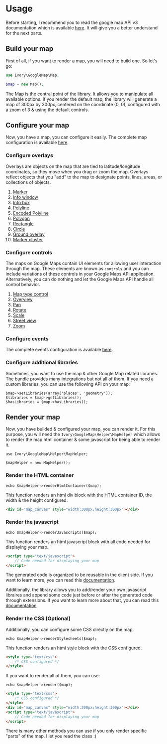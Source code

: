 # Usage

Before starting, I recommend you to read the google map API v3 documentation which is available
[here](http://code.google.com/apis/maps/documentation/javascript/reference.html). It will give you a better understand
for the next parts.

## Build your map

First of all, if you want to render a map, you will need to build one. So let's go:

``` php
use Ivory\GoogleMap\Map;

$map = new Map();
```

The Map is the central point of the library. It allows you to manipulate all available options. If you render the
default map, the library will generate a map of 300px by 300px, centered on the coordinate (0, 0), configured with a
zoom of 3 & using the default controls.

## Configure your map

Now, you have a map, you can configure it easily. The complete map configuration is available
[here](https://github.com/yappabe/ivory-google-map/blob/master/doc/usage/map.md).

### Configure overlays

Overlays are objects on the map that are tied to latitude/longitude coordinates, so they move when you drag or zoom
the map. Overlays reflect objects that you "add" to the map to designate points, lines, areas, or collections of
objects.

 1.  [Marker](https://github.com/yappabe/ivory-google-map/blob/master/doc/usage/overlays/marker.md)
 2.  [Info window](https://github.com/yappabe/ivory-google-map/blob/master/doc/usage/overlays/info_window.md)
 3.  [Info box](https://github.com/yappabe/ivory-google-map/blob/master/doc/usage/overlays/info_box.md)
 4.  [Polyline](https://github.com/yappabe/ivory-google-map/blob/master/doc/usage/overlays/polyline.md)
 5.  [Encoded Polyline](https://github.com/yappabe/ivory-google-map/blob/master/doc/usage/overlays/encoded_polyline.md)
 6.  [Polygon](https://github.com/yappabe/ivory-google-map/blob/master/doc/usage/overlays/polygon.md)
 7.  [Rectangle](https://github.com/yappabe/ivory-google-map/blob/master/doc/usage/overlays/rectangle.md)
 8.  [Circle](https://github.com/yappabe/ivory-google-map/blob/master/doc/usage/overlays/circle.md)
 9.  [Ground overlay](https://github.com/yappabe/ivory-google-map/blob/master/doc/usage/overlays/ground_overlay.md)
 10. [Marker cluster](https://github.com/yappabe/ivory-google-map/blob/master/doc/usage/overlays/marker_cluster.md)

### Configure controls

The maps on Google Maps contain UI elements for allowing user interaction through the map. These elements are known as
``controls`` and you can include variations of these controls in your Google Maps API application. Alternatively, you
can do nothing and let the Google Maps API handle all control behavior.

 1. [Map type control](https://github.com/yappabe/ivory-google-map/blob/master/doc/usage/controls/map_type.md)
 2. [Overview](https://github.com/yappabe/ivory-google-map/blob/master/doc/usage/controls/overview.md)
 3. [Pan](https://github.com/yappabe/ivory-google-map/blob/master/doc/usage/controls/pan.md)
 4. [Rotate](https://github.com/yappabe/ivory-google-map/blob/master/doc/usage/controls/rotate.md)
 5. [Scale](https://github.com/yappabe/ivory-google-map/blob/master/doc/usage/controls/scale.md)
 6. [Street view](https://github.com/yappabe/ivory-google-map/blob/master/doc/usage/controls/street_view.md)
 7. [Zoom](https://github.com/yappabe/ivory-google-map/blob/master/doc/usage/controls/zoom.md)

### Configure events

The complete events configuration is available
[here](https://github.com/yappabe/ivory-google-map/blob/master/doc/usage/events.md).

### Configure additional libraries

Sometimes, you want to use the map & other Google Map related libraries. The bundle provides many integrations but not
all of them. If you need a custom libraries, you can use the following API on your map:

```
$map->setLibraries(array('places', 'geometry'));
$libraries = $map->getLibraries();
$hasLibraries = $map->hasLibraries();
```

## Render your map

Now, you have builded & configured your map, you can render it. For this purpose, you will need the
`Ivory\GoogleMap\Helper\MapHelper` which allows to render the map html container & some javascript for being
able to render it.

```
use Ivory\GoogleMap\Helper\MapHelper;

$mapHelper = new MapHelper();
```

### Render the HTML container

```
echo $mapHelper->renderHtmlContainer($map);
```

This function renders an html div block with the HTML container ID, the width & the height configured:

``` html
<div id="map_canvas" style="width:300px;height:300px"></div>
```

### Render the javascript

```
echo $mapHelper->renderJavascripts($map);
```

This function renders an html javascript block with all code needed for displaying your map.

``` html
<script type="text/javascript">
    // Code needed for displaying your map
</script>
```

The generated code is organized to be reusable in the client side. If you want to learn more, you can read this
[documentation](https://github.com/yappabe/ivory-google-map/blob/master/doc/usage/helper/container.md).

Additionally, the library allows you to add/render your own javascript libraires and append some code just before or
after the generated code through extensions. If you want to learn more about that, you can read this
[documentation](https://github.com/yappabe/ivory-google-map/blob/master/doc/usage/helper/extension.md).

### Render the CSS (Optional)

Additionally, you can configure some CSS directly on the map.

```
echo $mapHelper->renderStylesheets($map);
```

This function renders an html style block with the CSS configured.

``` html
<style type="text/css">
    /* CSS configured */
</style>
```

If you want to render all of them, you can use:

```
echo $mapHelper->render($map);
```

``` html
<style type="text/css">
    /* CSS configured */
</style>
<div id="map_canvas" style="width:300px;height:300px"></div>
<script type="text/javascript">
    // Code needed for displaying your map
</script>
```

There is many other methods you can use if you only render specific "parts" of the map. I let you read the class :)
